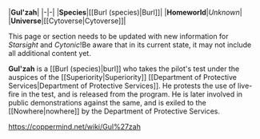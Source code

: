 |**Gul'zah**|
|-|-|
|**Species**|[[Burl (species)\|Burl]]|
|**Homeworld**|*Unknown*|
|**Universe**|[[Cytoverse\|Cytoverse]]|

This page or section needs to be updated with new information for *Starsight* and *Cytonic*!Be aware that in its current state, it may not include all additional content yet.

**Gul'zah** is a [[Burl (species)\|burl]] who takes the pilot's test under the auspices of the [[Superiority\|Superiority]] [[Department of Protective Services\|Department of Protective Services]]. He protests the use of live-fire in the test, and is released from the program. He is later involved in public demonstrations against the same, and is exiled to the [[Nowhere\|nowhere]] by the Department of Protective Services.



https://coppermind.net/wiki/Gul%27zah